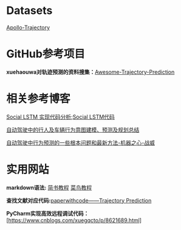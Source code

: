 # Datasets
[Apollo-Trajectory](http://apolloscape.auto/trajectory.html)

# GitHub参考项目
**xuehaouwa对轨迹预测的资料搜集：**[Awesome-Trajectory-Prediction](https://github.com/xuehaouwa/Awesome-Trajectory-Prediction)

# 相关参考博客
[Social LSTM 实现代码分析](https://www.cnblogs.com/sinoyou/p/11219618.html);[Social LSTM代码](https://github.com/xuerenlv/social-lstm-tf)

[自动驾驶中的行人及车辆行为意图建模、预测及规划总结](https://blog.csdn.net/qq_23981335/article/details/105142624)

[自动驾驶中行为预测的一些根本问题和最新方法-机器之心-战威](https://www.jiqizhixin.com/articles/2019-02-13-23)

# 实用网站
**markdown语法:** [简书教程](https://www.jianshu.com/p/q81RER) [菜鸟教程](https://www.runoob.com/markdown/md-tutorial.html)

**查找文献对应代码:**[paperwithcode——Trajectory Prediction](https://paperswithcode.com/task/trajectory-prediction)

**PyCharm实现高效远程调试代码：**[https://www.cnblogs.com/xuegqcto/p/8621689.html]

